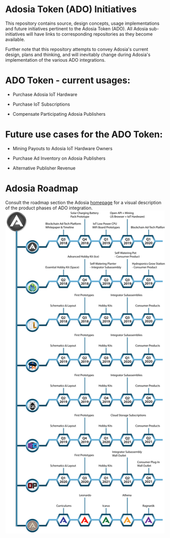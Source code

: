 # Adosia Token (ADO) Initiatives

This repository contains source, design concepts, usage implementations and future initiatives pertinent to the Adosia Token (ADO).  All Adosia sub-initiatives will have links to corresponding repositories as they become available.


Further note that this repository attempts to convey Adosia's current design, plans and thinking,
and will inevitably change during Adosia's implementation of the various ADO integrations.

# ADO Token - current usages:

- Purchase Adosia IoT Hardware

- Purchase IoT Subscriptions

- Compensate Participating Adosia Publishers


# Future use cases for the ADO Token:

- Mining Payouts to Adosia IoT Hardware Owners

- Purchase Ad Inventory on Adosia Publishers

- Alternative Publisher Revenue



# Adosia Roadmap

Consult the roadmap section the Adosia [homepage](https://adosia.com/) for a visual description of the product phases of ADO integration.
<img src='images/adosia_roadmap.png' />

